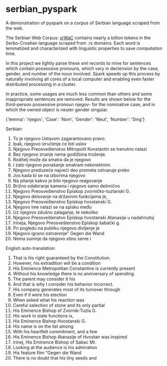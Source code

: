 # serbian_pyspark
A demonstration of pyspark on a corpus of Serbian language scraped from the web.

The Serbian Web Corpus: [srWaC](http://nlp.ffzg.hr/resources/corpora/srwac/) contains nearly a billion tokens in the Serbo-Croatian language scraped from .rs domains. Each word is lemmatized and characterized with linguistic properties to save computation time. 

In this project we lightly parse these xml records to mine for sentences which contain possessive pronouns, which vary in declension by the case, gender, and number of the noun involved. Spark speeds up this process by naturally involving all cores of a local computer and enabling even faster distributed processing in a cluster.

In practice, some usages are much less common than others and some inappropriate sentences are removed. Results are shown below for the third-person possessive pronoun njegov- for the nominative case, and in which the owned object is neuter gender singular.

{'lemma': 'njegov', 'Case': 'Nom', 'Gender': 'Neut', 'Number': 'Sing'}

Serbian:  
1. To je njegovo Ustavom zagarantovano pravo.  
2. Ipak, njegovo izručenje će biti uslov  
3. Njegovo Preosveštenstvo Mitropolit Konstantin se trenutno nalazi  
4. Bez njegovo znanje nema godižbina trošenje.  
5. Roditelj može da smatra da je njegovo  
6. I zato njegovo ponašanje smatram nekorektnim.  
7. Njegovo preduzeće najveći deo prometa ostvaruje preko  
8. Jos kada bi se na izborima njegovo  
9. Na pitanje kakvo je bilo njegovo reagovanje  
10. Brižno odabiranje kamena i njegovo samo delimično  
11. Njegovo Preosveštenstvo Episkop zvorničko-tuzlanski G.  
12. Njegovo delovanje na državnim funkcijama je,  
13. Njegovo Preosveštenstvo Episkop hvostanski G.  
14. Njegovo ime nalazi se na spisku među  
15. Uz njegovo zdušno zalaganje, te nekoliko  
16. Njegovo Preosveštenstvo Episkop hvostanski Atanasije u nadahnutoj  
17. Irineja, Njegovo Preosveštenstvo Episkop šabački g.  
18. Pri pogledu na publiku njegovo divljenje je  
19. Njegovo igrano ostvarenje" Gegen die Wand  
20. Nema sumnje da njegovo sitno seme i  


English auto-translation:  
1. That is his right guaranteed by the Constitution.  
2. However, his extradition will be a condition  
3. His Eminence Metropolitan Constantine is currently present  
4. Without his knowledge there is no anniversary of spending.  
5. The parent may consider it his  
6. And that is why I consider his behavior incorrect.  
7. His company generates most of its turnover through  
8. Even if it were his election  
9. When asked what his reaction was  
10. Careful selection of stone and its only partial  
11. His Eminence Bishop of Zvornik-Tuzla G.  
12. His work in state functions is,  
13. His Eminence Bishop Hvostanski G.  
14. His name is on the list among  
15. With his heartfelt commitment, and a few  
16. His Eminence Bishop Atanasije of Hvostan was inspired  
17. Irinej, His Eminence Bishop of Sabac Mr.  
18. Looking at the audience is his admiration  
19. His feature film “Gegen die Wand  
20. There is no doubt that his tiny seeds and  
